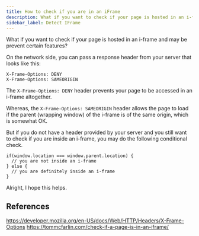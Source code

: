 ```yaml
---
title: How to check if you are in an iFrame
description: What if you want to check if your page is hosted in an i-frame and may be prevent certain features?
sidebar_label: Detect IFrame
---
```


What if you want to check if your page is hosted in an i-frame and may be prevent certain features?

On the network side, you can pass a response header from your server that looks like this:

```
X-Frame-Options: DENY
X-Frame-Options: SAMEORIGIN
```

The `X-Frame-Options: DENY` header prevents your page to be accessed in an i-frame altogether.

Whereas, the `X-Frame-Options: SAMEORIGIN` header allows the page to load if the parent (wrapping window) of the i-frame is of the same origin, which is somewhat OK.

But if you do not have a header provided by your server and you still want to check if you are inside an i-frame, you may do the following conditional check.

```
if(window.location === window.parent.location) {
  // you are not inside an i-frame
} else {
  // you are definitely inside an i-frame
}

```

Alright, I hope this helps.

## References

https://developer.mozilla.org/en-US/docs/Web/HTTP/Headers/X-Frame-Options
https://tommcfarlin.com/check-if-a-page-is-in-an-iframe/

